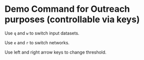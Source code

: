 # Demo Command for Outreach purposes (controllable via keys)

Use `q` and `w` to switch input datasets.

Use `e` and `r` to switch networks.

Use left and right arrow keys to change threshold.